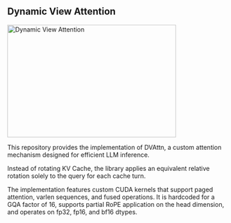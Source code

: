 ## Dynamic View Attention

<img width="384" height="256" alt="Dynamic View Attention" src="https://github.com/user-attachments/assets/b2ce2bfb-d62c-4839-9f8e-b4c0420eb452" />

This repository provides the implementation of DVAttn, a custom attention mechanism designed for efficient LLM inference.

Instead of rotating KV Cache, the library applies an equivalent relative rotation solely to the query for each cache turn.

The implementation features custom CUDA kernels that support paged attention, varlen sequences, and fused operations. It is hardcoded for a GQA factor of 16, supports partial RoPE application on the head dimension, and operates on fp32, fp16, and bf16 dtypes.
